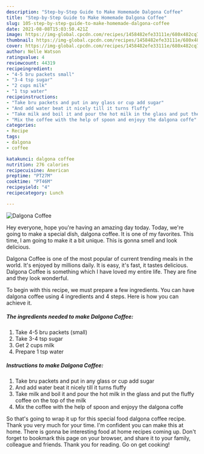 ```yaml
---
description: "Step-by-Step Guide to Make Homemade Dalgona Coffee"
title: "Step-by-Step Guide to Make Homemade Dalgona Coffee"
slug: 105-step-by-step-guide-to-make-homemade-dalgona-coffee
date: 2021-08-08T15:03:50.421Z
image: https://img-global.cpcdn.com/recipes/1458482efe33111e/680x482cq70/dalgona-coffee-recipe-main-photo.jpg
thumbnail: https://img-global.cpcdn.com/recipes/1458482efe33111e/680x482cq70/dalgona-coffee-recipe-main-photo.jpg
cover: https://img-global.cpcdn.com/recipes/1458482efe33111e/680x482cq70/dalgona-coffee-recipe-main-photo.jpg
author: Nelle Watson
ratingvalue: 4
reviewcount: 44319
recipeingredient:
- "4-5 bru packets small"
- "3-4 tsp sugar"
- "2 cups milk"
- "1 tsp water"
recipeinstructions:
- "Take bru packets and put in any glass or cup add sugar"
- "And add water beat it nicely till it turns fluffy"
- "Take milk and boil it and pour the hot milk in the glass and put the fluffy coffee on the top of the milk"
- "Mix the coffee with the help of spoon and enjoyy the dalgona coffe"
categories:
- Recipe
tags:
- dalgona
- coffee

katakunci: dalgona coffee 
nutrition: 276 calories
recipecuisine: American
preptime: "PT27M"
cooktime: "PT46M"
recipeyield: "4"
recipecategory: Lunch

---
```



![Dalgona Coffee](https://img-global.cpcdn.com/recipes/1458482efe33111e/680x482cq70/dalgona-coffee-recipe-main-photo.jpg)

Hey everyone, hope you're having an amazing day today. Today, we're going to make a special dish, dalgona coffee. It is one of my favorites. This time, I am going to make it a bit unique. This is gonna smell and look delicious.

Dalgona Coffee is one of the most popular of current trending meals in the world. It's enjoyed by millions daily. It is easy, it's fast, it tastes delicious. Dalgona Coffee is something which I have loved my entire life. They are fine and they look wonderful.




To begin with this recipe, we must prepare a few ingredients. You can have dalgona coffee using 4 ingredients and 4 steps. Here is how you can achieve it.

<!--inarticleads1-->

##### The ingredients needed to make Dalgona Coffee:

1. Take 4-5 bru packets (small)
1. Take 3-4 tsp sugar
1. Get 2 cups milk
1. Prepare 1 tsp water




<!--inarticleads2-->

##### Instructions to make Dalgona Coffee:

1. Take bru packets and put in any glass or cup add sugar
1. And add water beat it nicely till it turns fluffy
1. Take milk and boil it and pour the hot milk in the glass and put the fluffy coffee on the top of the milk
1. Mix the coffee with the help of spoon and enjoyy the dalgona coffe




So that's going to wrap it up for this special food dalgona coffee recipe. Thank you very much for your time. I'm confident you can make this at home. There is gonna be interesting food at home recipes coming up. Don't forget to bookmark this page on your browser, and share it to your family, colleague and friends. Thank you for reading. Go on get cooking!
